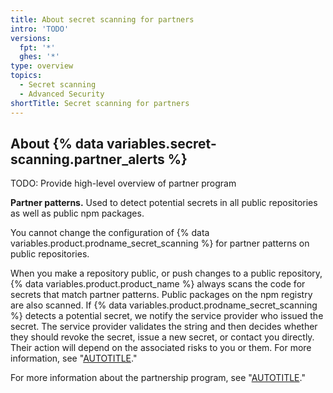 ```yaml
---
title: About secret scanning for partners
intro: 'TODO'
versions:
  fpt: '*'
  ghes: '*'
type: overview
topics:
  - Secret scanning
  - Advanced Security
shortTitle: Secret scanning for partners
---
```


## About {% data variables.secret-scanning.partner_alerts %}

TODO: Provide high-level overview of partner program

**Partner patterns.** Used to detect potential secrets in all public repositories as well as public npm packages.

You cannot change the configuration of {% data variables.product.prodname_secret_scanning %} for partner patterns on public repositories.

When you make a repository public, or push changes to a public repository, {% data variables.product.product_name %} always scans the code for secrets that match partner patterns. Public packages on the npm registry are also scanned. If {% data variables.product.prodname_secret_scanning %} detects a potential secret, we notify the service provider who issued the secret. The service provider validates the string and then decides whether they should revoke the secret, issue a new secret, or contact you directly. Their action will depend on the associated risks to you or them. For more information, see "[AUTOTITLE](/code-security/secret-scanning/secret-scanning-patterns#supported-secrets)."

For more information about the partnership program, see "[AUTOTITLE](/code-security/secret-scanning/secret-scanning-partnership-program/secret-scanning-partner-program)."
